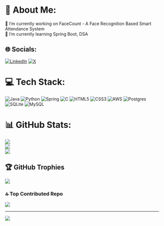 # 💫 About Me:
🔭 I’m currently working on FaceCount - A Face Recognition Based Smart Attendance System \
🌱 I’m currently learning Spring Boot, DSA


## 🌐 Socials:
[![LinkedIn](https://img.shields.io/badge/LinkedIn-%230077B5.svg?logo=linkedin&logoColor=white)](https://linkedin.com/in/animesh-mahata) [![X](https://img.shields.io/badge/X-black.svg?logo=X&logoColor=white)](https://x.com/heyanimesh_) 

# 💻 Tech Stack:
![Java](https://img.shields.io/badge/java-%23ED8B00.svg?style=flat&logo=openjdk&logoColor=white) ![Python](https://img.shields.io/badge/python-3670A0?style=flat&logo=python&logoColor=ffdd54) ![Spring](https://img.shields.io/badge/spring-%236DB33F.svg?style=flat&logo=spring&logoColor=white) ![C](https://img.shields.io/badge/c-%2300599C.svg?style=flat&logo=c&logoColor=white) ![HTML5](https://img.shields.io/badge/html5-%23E34F26.svg?style=flat&logo=html5&logoColor=white) ![CSS3](https://img.shields.io/badge/css3-%231572B6.svg?style=flat&logo=css3&logoColor=white) ![AWS](https://img.shields.io/badge/AWS-%23FF9900.svg?style=flat&logo=amazon-aws&logoColor=white) ![Postgres](https://img.shields.io/badge/postgres-%23316192.svg?style=flat&logo=postgresql&logoColor=white) ![SQLite](https://img.shields.io/badge/sqlite-%2307405e.svg?style=flat&logo=sqlite&logoColor=white) ![MySQL](https://img.shields.io/badge/mysql-4479A1.svg?style=flat&logo=mysql&logoColor=white)
# 📊 GitHub Stats:
![](https://github-readme-stats.vercel.app/api?username=animesh-mahata&theme=dark&hide_border=false&include_all_commits=true&count_private=true)<br/>
![](https://github-readme-streak-stats.herokuapp.com/?user=animesh-mahata&theme=dark&hide_border=false)<br/>
![](https://github-readme-stats.vercel.app/api/top-langs/?username=animesh-mahata&theme=dark&hide_border=false&include_all_commits=true&count_private=true&layout=compact)

## 🏆 GitHub Trophies
![](https://github-profile-trophy.vercel.app/?username=animesh-mahata&theme=radical&no-frame=false&no-bg=true&margin-w=4)

### 🔝 Top Contributed Repo
![](https://github-contributor-stats.vercel.app/api?username=animesh-mahata&limit=5&theme=dark&combine_all_yearly_contributions=true)

---
[![](https://visitcount.itsvg.in/api?id=animesh-mahata&icon=0&color=0)](https://visitcount.itsvg.in)

<!-- Proudly created with GPRM ( https://gprm.itsvg.in ) -->
